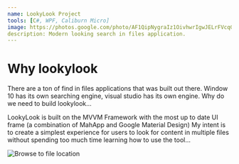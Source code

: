 ```yaml
---
name: LookyLook Project
tools: [C#, WPF, Caliburn Micro]
image: https://photos.google.com/photo/AF1QipNygraIz1OivhwrIgwJELrFVcqGiKheZbYlQz0d
description: Modern looking search in files application. 
---
```


# Why lookylook

There are a ton of find in files applications that was built out there. Window 10 has its own searching engine, visual studio has its own engine. Why do we need to build lookylook...

LookyLook is built on the MVVM Framework with the most up to date UI frame (a combination of MahApp and Google Material Design) My intent is to create a simplest experience for users to look for content in multiple files without spending too much time learning how to use the tool...


![Browse to file location](https://photos.app.goo.gl/9cvC5x39BSTg6JyB7)


